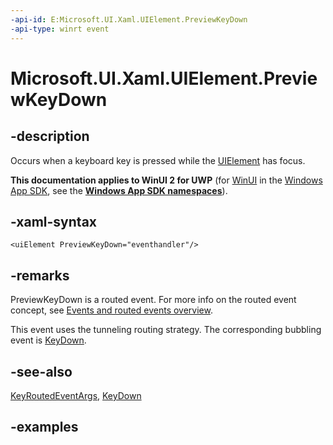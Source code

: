```yaml
---
-api-id: E:Microsoft.UI.Xaml.UIElement.PreviewKeyDown
-api-type: winrt event
---
```


<!-- Event syntax.
public event KeyEventHandler PreviewKeyDown
-->

# Microsoft.UI.Xaml.UIElement.PreviewKeyDown

## -description

Occurs when a keyboard key is pressed while the [UIElement](uielement.md) has focus.

**This documentation applies to WinUI 2 for UWP** (for [WinUI](/windows/apps/winui/winui3/) in the [Windows App SDK](/windows/apps/windows-app-sdk/), see the **[Windows App SDK namespaces](/windows/windows-app-sdk/api/winrt/)**).

## -xaml-syntax

```xaml
<uiElement PreviewKeyDown="eventhandler"/>
```

## -remarks

PreviewKeyDown is a routed event. For more info on the routed event concept, see [Events and routed events overview](/windows/uwp/xaml-platform/events-and-routed-events-overview).

This event uses the tunneling routing strategy. The corresponding bubbling event is [KeyDown](uielement_keydown.md).

## -see-also

[KeyRoutedEventArgs](../microsoft.ui.xaml.input/keyroutedeventargs.md), [KeyDown](uielement_keydown.md)

## -examples
